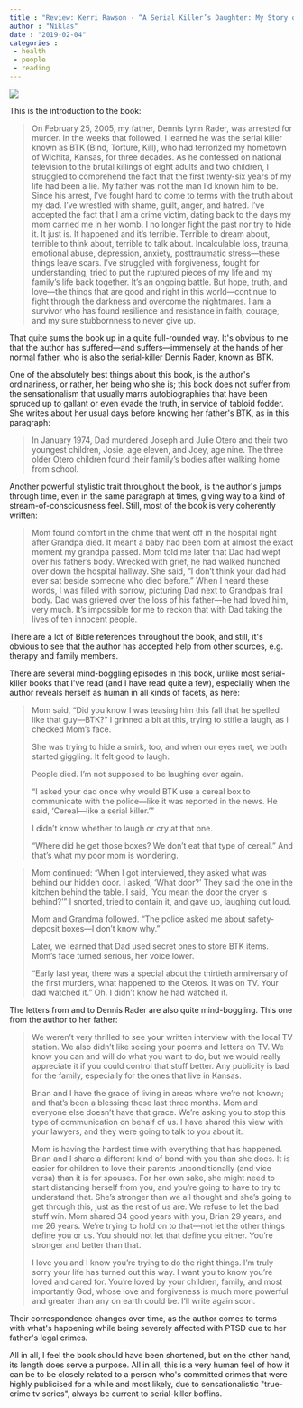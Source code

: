 ```yaml
---
title : "Review: Kerri Rawson - “A Serial Killer’s Daughter: My Story of Faith, Love, and Overcoming”"
author : "Niklas"
date : "2019-02-04"
categories : 
 - health
 - people
 - reading
---
```


![](https://niklasblog.com/wp-content/cover145131-large.jpg)

This is the introduction to the book:

> On February 25, 2005, my father, Dennis Lynn Rader, was arrested for murder. In the weeks that followed, I learned he was the serial killer known as BTK (Bind, Torture, Kill), who had terrorized my hometown of Wichita, Kansas, for three decades. As he confessed on national television to the brutal killings of eight adults and two children, I struggled to comprehend the fact that the first twenty-six years of my life had been a lie. My father was not the man I’d known him to be. Since his arrest, I’ve fought hard to come to terms with the truth about my dad. I’ve wrestled with shame, guilt, anger, and hatred. I’ve accepted the fact that I am a crime victim, dating back to the days my mom carried me in her womb. I no longer fight the past nor try to hide it. It just is. It happened and it’s terrible. Terrible to dream about, terrible to think about, terrible to talk about. Incalculable loss, trauma, emotional abuse, depression, anxiety, posttraumatic stress—these things leave scars. I’ve struggled with forgiveness, fought for understanding, tried to put the ruptured pieces of my life and my family’s life back together. It’s an ongoing battle. But hope, truth, and love—the things that are good and right in this world—continue to fight through the darkness and overcome the nightmares. I am a survivor who has found resilience and resistance in faith, courage, and my sure stubbornness to never give up.

That quite sums the book up in a quite full-rounded way. It's obvious to me that the author has suffered—and suffers—immensely at the hands of her normal father, who is also the serial-killer Dennis Rader, known as BTK.

One of the absolutely best things about this book, is the author's ordinariness, or rather, her being who she is; this book does not suffer from the sensationalism that usually marrs autobiographies that have been spruced up to gallant or even evade the truth, in service of tabloid fodder. She writes about her usual days before knowing her father's BTK, as in this paragraph:

> In January 1974, Dad murdered Joseph and Julie Otero and their two youngest children, Josie, age eleven, and Joey, age nine. The three older Otero children found their family’s bodies after walking home from school.

Another powerful stylistic trait throughout the book, is the author's jumps through time, even in the same paragraph at times, giving way to a kind of stream-of-consciousness feel. Still, most of the book is very coherently written:

> Mom found comfort in the chime that went off in the hospital right after Grandpa died. It meant a baby had been born at almost the exact moment my grandpa passed. Mom told me later that Dad had wept over his father’s body. Wrecked with grief, he had walked hunched over down the hospital hallway. She said, “I don’t think your dad had ever sat beside someone who died before.” When I heard these words, I was filled with sorrow, picturing Dad next to Grandpa’s frail body. Dad was grieved over the loss of his father—he had loved him, very much. It’s impossible for me to reckon that with Dad taking the lives of ten innocent people.

There are a lot of Bible references throughout the book, and still, it's obvious to see that the author has accepted help from other sources, e.g. therapy and family members.

There are several mind-boggling episodes in this book, unlike most serial-killer books that I've read (and I have read quite a few), especially when the author reveals herself as human in all kinds of facets, as here:

> Mom said, “Did you know I was teasing him this fall that he spelled like that guy—BTK?” I grinned a bit at this, trying to stifle a laugh, as I checked Mom’s face.
> 
> She was trying to hide a smirk, too, and when our eyes met, we both started giggling. It felt good to laugh.
> 
> People died. I’m not supposed to be laughing ever again.
> 
> “I asked your dad once why would BTK use a cereal box to communicate with the police—like it was reported in the news. He said, ‘Cereal—like a serial killer.’”
> 
> I didn’t know whether to laugh or cry at that one.
> 
> “Where did he get those boxes? We don’t eat that type of cereal.” And that’s what my poor mom is wondering.

> Mom continued: “When I got interviewed, they asked what was behind our hidden door. I asked, ‘What door?’ They said the one in the kitchen behind the table. I said, ‘You mean the door the dryer is behind?’” I snorted, tried to contain it, and gave up, laughing out loud.
> 
> Mom and Grandma followed. “The police asked me about safety-deposit boxes—I don’t know why.”
> 
> Later, we learned that Dad used secret ones to store BTK items. Mom’s face turned serious, her voice lower.
> 
> “Early last year, there was a special about the thirtieth anniversary of the first murders, what happened to the Oteros. It was on TV. Your dad watched it.” Oh. I didn’t know he had watched it.

The letters from and to Dennis Rader are also quite mind-boggling. This one from the author to her father:

> We weren’t very thrilled to see your written interview with the local TV station. We also didn’t like seeing your poems and letters on TV. We know you can and will do what you want to do, but we would really appreciate it if you could control that stuff better. Any publicity is bad for the family, especially for the ones that live in Kansas.
> 
> Brian and I have the grace of living in areas where we’re not known; and that’s been a blessing these last three months. Mom and everyone else doesn’t have that grace. We’re asking you to stop this type of communication on behalf of us. I have shared this view with your lawyers, and they were going to talk to you about it.
> 
> Mom is having the hardest time with everything that has happened. Brian and I share a different kind of bond with you than she does. It is easier for children to love their parents unconditionally (and vice versa) than it is for spouses. For her own sake, she might need to start distancing herself from you, and you’re going to have to try to understand that. She’s stronger than we all thought and she’s going to get through this, just as the rest of us are. We refuse to let the bad stuff win. Mom shared 34 good years with you, Brian 29 years, and me 26 years. We’re trying to hold on to that—not let the other things define you or us. You should not let that define you either. You’re stronger and better than that.
> 
> I love you and I know you’re trying to do the right things. I’m truly sorry your life has turned out this way. I want you to know you’re loved and cared for. You’re loved by your children, family, and most importantly God, whose love and forgiveness is much more powerful and greater than any on earth could be. I’ll write again soon.

Their correspondence changes over time, as the author comes to terms with what's happening while being severely affected with PTSD due to her father's legal crimes.

All in all, I feel the book should have been shortened, but on the other hand, its length does serve a purpose. All in all, this is a very human feel of how it can be to be closely related to a person who's committed crimes that were highly publicised for a while and most likely, due to sensationalistic "true-crime tv series", always be current to serial-killer boffins.
